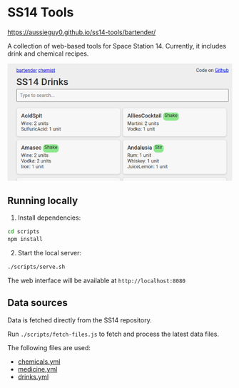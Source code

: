 # SS14 Tools

https://aussieguy0.github.io/ss14-tools/bartender/ 

A collection of web-based tools for Space Station 14. Currently, it includes drink and chemical recipes.

![web.png](web.png)

## Running locally

1. Install dependencies:
```bash
cd scripts
npm install
```

2. Start the local server:
```bash
./scripts/serve.sh
```

The web interface will be available at `http://localhost:8080`


## Data sources

Data is fetched directly from the SS14 repository. 

Run `./scripts/fetch-files.js` to fetch and process the latest data files.

The following files are used:

- [chemicals.yml](https://raw.githubusercontent.com/space-wizards/space-station-14/master/Resources/Prototypes/Recipes/Reactions/chemicals.yml)
- [medicine.yml](https://raw.githubusercontent.com/space-wizards/space-station-14/master/Resources/Prototypes/Recipes/Reactions/medicine.yml)
- [drinks.yml](https://raw.githubusercontent.com/space-wizards/space-station-14/master/Resources/Prototypes/Recipes/Reactions/drinks.yml)
